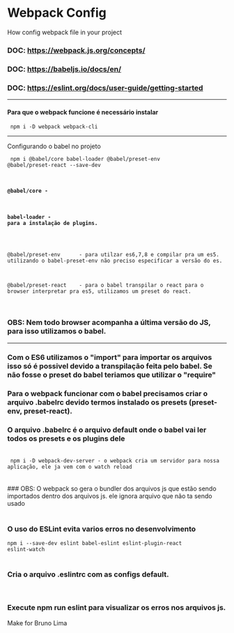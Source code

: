 # Webpack Config
How config webpack file in your project

### DOC: https://webpack.js.org/concepts/
### DOC: https://babeljs.io/docs/en/
### DOC: https://eslint.org/docs/user-guide/getting-started

<hr/>

#### Para que o webpack funcione é necessário instalar

<code> npm i -D webpack webpack-cli </code>

<hr/>
Configurando o babel no projeto

<code> npm i @babel/core babel-loader @babel/preset-env @babel/preset-react --save-dev
#### @babel/core       - <br/>

#### babel-loader      - para a instalação de plugins. <br/>
<br/>
@babel/preset-env      - para utilzar es6,7,8 e compilar pra um es5. utilizando o babel-preset-env não preciso especificar a versão do es.<br/>
<br/>
@babel/preset-react    - para o babel transpilar o react para o browser interpretar pra es5, utilizamos um preset do react.<br/>
</code>
<br/>

### OBS: Nem todo browser acompanha a última versão do JS, para isso utilizamos o babel.

<hr/>

### Com o ES6 utilizamos o "import" para importar os arquivos isso só é possivel devido a transpilação feita pelo babel. Se não fosse o preset do babel teriamos que utilizar o "require"

### Para o webpack funcionar com o babel precisamos criar o arquivo .babelrc  devido termos instalado os presets (preset-env, preset-react).

### O arquivo .babelrc é o arquivo default onde o babel vai ler todos os presets e os plugins dele
<br/>
<code> npm i -D webpack-dev-server - o webpack cria um servidor para nossa aplicação, ele ja vem com o watch reload
</code>
<br/>
<br/>
### OBS: O webpack so gera o bundler dos arquivos js que estão sendo importados dentro dos arquivos js. ele ignora arquivo que não ta sendo usado
<br/>
<br/>

### O uso do ESLint evita varios erros no desenvolvimento
<code>npm i --save-dev eslint babel-eslint eslint-plugin-react eslint-watch</code>
<br/><br/>
### Cria o arquivo .eslintrc com as configs default.
<br/>

### Execute npm run eslint para visualizar os erros nos arquivos js.


Make for Bruno Lima